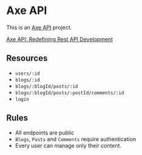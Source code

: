 # Axe API

This is an [Axe API](https://axe-api.com/getting-started/introduction/) project.

[Axe API: Redefining Rest API Development](https://kommunity.com/istanbul-javascript-toplulugu/events/axe-api-redefining-rest-api-development-c0daa952)

## Resources

- `users/:id`
- `blogs/:id`
- `blogs/:blogId/posts/:id`
- `blogs/:blogId/posts/:postId/comments/:id`
- `login`

## Rules

- All endpoints are public
- `Blogs`, `Posts` and `Comments` require authentication
- Every user can manage only their content.
